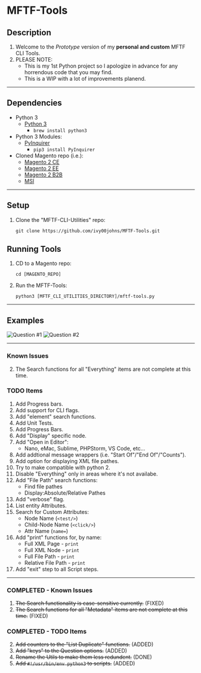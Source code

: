 # MFTF-Tools

## Description
1. Welcome to the *Prototype* version of my **personal and custom** MFTF CLI Tools.
2. PLEASE NOTE: 
    * This is my 1st Python project so I apologize in advance for any horrendous code that you may find.
    * This is a WIP with a lot of improvements planend.

----

## Dependencies
* Python 3
    * [Python 3](https://www.python.org/download/releases/3.0/)
        * ```brew install python3```
* Python 3 Modules:
    * [PyInquirer](https://github.com/CITGuru/PyInquirer)
        * ```pip3 install PyInquirer```
* Cloned Magento repo (i.e.):
    * [Magento 2 CE](https://github.com/magento/magento2ce.git)
    * [Magento 2 EE](https://github.com/magento/magento2ee)
    * [Magento 2 B2B](https://github.com/magento/magento2b2b)
    * [MSI](https://github.com/magento-engcom/msi)

----

## Setup
1. Clone the "MFTF-CLI-Utilities" repo:
    ```
    git clone https://github.com/ivy00johns/MFTF-Tools.git
    ```

## Running Tools
1. CD to a Magento repo:
    ```
    cd [MAGENTO_REPO]
    ```
2. Run the MFTF-Tools:
    ```
    python3 [MFTF_CLI_UTILITIES_DIRECTORY]/mftf-tools.py
    ```

----

## Examples
![Question #1](https://github.com/ivy00johns/MFTF-Tools/blob/master/Images/question-1.png?raw=true)
![Question #2](https://github.com/ivy00johns/MFTF-Tools/blob/master/Images/question-2.png?raw=true)

----

### Known Issues
2. The Search functions for all "Everything" items are not complete at this time.

### TODO Items
1. Add Progress bars.
3. Add support for CLI flags.
5. Add "element" search functions.
6. Add Unit Tests.
7. Add Progress Bars.
8. Add "Display" specific node.
9. Add "Open in Editor":
    * Nano, eMac, Sublime, PHPStorm, VS Code, etc...
11. Add addtional message wrappers (i.e. "Start Of"/"End Of"/"Counts").
12. Add option for displaying XML file pathes.
14. Try to make compatible with python 2.
15. Disable "Everything" only in areas where it's not availabe.
16. Add "File Path" search functions:
    * Find file pathes
    * Display:Absolute/Relative Pathes
17. Add "verbose" flag.
18. List entity Attributes.
19. Search for Custom Attributes:
    * Node Name (```<test/>```)
    * Child-Node Name (```<click/>```)
    * Attr Name (```name=```)
20. Add "print" functions for, by name:
    * Full XML Page - `print`
    * Full XML Node - `print`
    * Full File Path - `print`
    * Relative File Path - `print`
21. Add "exit" step to all Script steps.

----

### COMPLETED - Known Issues
1. ~~The Search functionality is case-sensitive currently.~~ (FIXED)
3. ~~The Search functions for all "Metadata" items are not complete at this time.~~ (FIXED)

### COMPLETED - TODO Items
2. ~~Add counters to the "List Duplicate" functions.~~ (ADDED)
4. ~~Add "keys" to the Question options.~~ (ADDED)
10. ~~Rename the Utils to make them less redundent.~~ (DONE)
13. ~~Add ```#!/usr/bin/env python3``` to scripts.~~ (ADDED)
